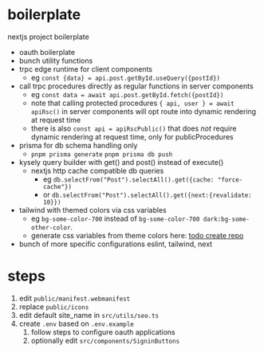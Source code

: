 # boilerplate

nextjs project boilerplate

- oauth boilerplate
- bunch utility functions
- trpc edge runtime for client components
  - eg `const {data} = api.post.getById.useQuery({postId})`
- call trpc procedures directly as regular functions in server components
  - eg `const data = await api.post.getById.fetch({postId})`
  - note that calling protected procedures `{ api, user } = await apiRsc()` in server components will opt route into dynamic rendering at request time
  - there is also `const api = apiRscPublic()` that does _not_ require dynamic rendering at request time, only for publicProcedures
- prisma for db schema handling only
  - `pnpm prisma generate` `pnpm prisma db push`
- kysely query builder with get() and post() instead of execute()
  - nextjs http cache compatible db queries
    - eg `db.selectFrom("Post").selectAll().get({cache: "force-cache"})`
    - or `db.selectFrom("Post").selectAll().get({next:{revalidate: 10}})`
- tailwind with themed colors via css variables
  - eg `bg-some-color-700` instead of `bg-some-color-700 dark:bg-some-other-color`.
  - generate css variables from theme colors here: [todo create repo]()
- bunch of more specific configurations eslint, tailwind, next

# steps

1. edit `public/manifest.webmanifest`
2. replace `public/icons`
3. edit default site_name in `src/utils/seo.ts`
4. create `.env` based on `.env.example`
   1. follow steps to configure oauth applications
   2. optionally edit `src/components/SigninButtons`
